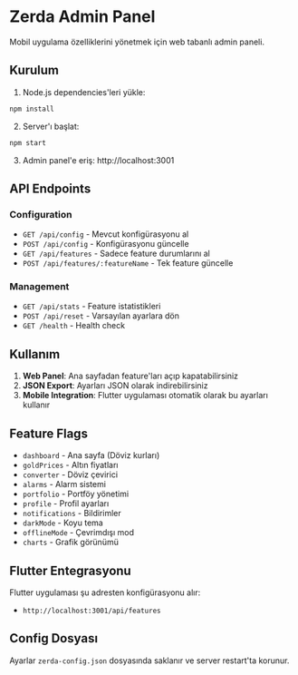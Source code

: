 # Zerda Admin Panel

Mobil uygulama özelliklerini yönetmek için web tabanlı admin paneli.

## Kurulum

1. Node.js dependencies'leri yükle:
```bash
npm install
```

2. Server'ı başlat:
```bash
npm start
```

3. Admin panel'e eriş: http://localhost:3001

## API Endpoints

### Configuration
- `GET /api/config` - Mevcut konfigürasyonu al
- `POST /api/config` - Konfigürasyonu güncelle
- `GET /api/features` - Sadece feature durumlarını al
- `POST /api/features/:featureName` - Tek feature güncelle

### Management
- `GET /api/stats` - Feature istatistikleri
- `POST /api/reset` - Varsayılan ayarlara dön
- `GET /health` - Health check

## Kullanım

1. **Web Panel**: Ana sayfadan feature'ları açıp kapatabilirsiniz
2. **JSON Export**: Ayarları JSON olarak indirebilirsiniz
3. **Mobile Integration**: Flutter uygulaması otomatik olarak bu ayarları kullanır

## Feature Flags

- `dashboard` - Ana sayfa (Döviz kurları)
- `goldPrices` - Altın fiyatları
- `converter` - Döviz çevirici
- `alarms` - Alarm sistemi
- `portfolio` - Portföy yönetimi
- `profile` - Profil ayarları
- `notifications` - Bildirimler
- `darkMode` - Koyu tema
- `offlineMode` - Çevrimdışı mod
- `charts` - Grafik görünümü

## Flutter Entegrasyonu

Flutter uygulaması şu adresten konfigürasyonu alır:
- `http://localhost:3001/api/features`

## Config Dosyası

Ayarlar `zerda-config.json` dosyasında saklanır ve server restart'ta korunur.